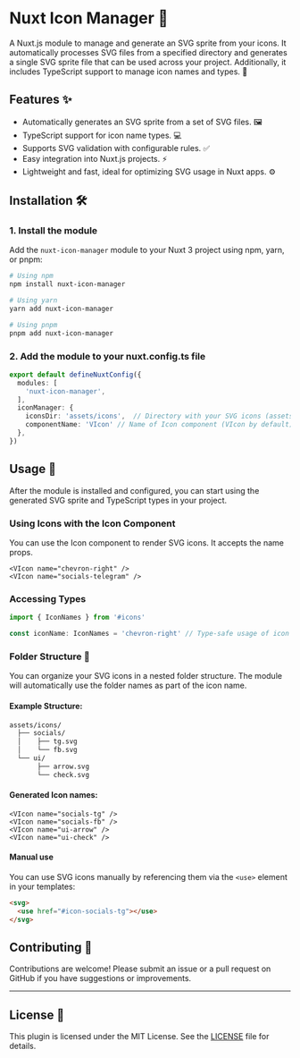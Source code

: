 # Nuxt Icon Manager 🎨

A Nuxt.js module to manage and generate an SVG sprite from your icons. It automatically processes SVG files from a
specified directory and generates a single SVG sprite file that can be used across your project. Additionally, it
includes TypeScript support to manage icon names and types. 🚀

## Features ✨

- Automatically generates an SVG sprite from a set of SVG files. 🖼️
- TypeScript support for icon name types. 💻
- Supports SVG validation with configurable rules. ✅
- Easy integration into Nuxt.js projects. ⚡
- Lightweight and fast, ideal for optimizing SVG usage in Nuxt apps. ⚙️

## Installation 🛠️

### 1. Install the module

Add the `nuxt-icon-manager` module to your Nuxt 3 project using npm, yarn, or pnpm:

```bash
# Using npm
npm install nuxt-icon-manager

# Using yarn
yarn add nuxt-icon-manager

# Using pnpm
pnpm add nuxt-icon-manager
```

### 2. Add the module to your nuxt.config.ts file

```typescript
export default defineNuxtConfig({
  modules: [
    'nuxt-icon-manager',
  ],
  iconManager: {
    iconsDir: 'assets/icons',  // Directory with your SVG icons (assets/icons by default)
    componentName: 'VIcon' // Name of Icon component (VIcon by default)
  },
})
```

## Usage 🎨

After the module is installed and configured, you can start using the generated SVG sprite and TypeScript types in your
project.

### Using Icons with the Icon Component

You can use the Icon component to render SVG icons. It accepts the name props. 

```vue
<VIcon name="chevron-right" />
<VIcon name="socials-telegram" />
```
### Accessing Types

```typescript
import { IconNames } from '#icons'

const iconName: IconNames = 'chevron-right' // Type-safe usage of icon names

```

### Folder Structure 📁

You can organize your SVG icons in a nested folder structure. The module will automatically use the folder names as part of the icon name.

#### Example Structure:

```markdown
assets/icons/
  ├── socials/
  │    ├── tg.svg
  │    └── fb.svg
  └── ui/
       ├── arrow.svg
       └── check.svg
```
#### Generated Icon names:
```vue
<VIcon name="socials-tg" />
<VIcon name="socials-fb" />
<VIcon name="ui-arrow" />
<VIcon name="ui-check" />
```

#### Manual use

You can use SVG icons manually by referencing them via the `<use>` element in your templates:

```html
<svg>
  <use href="#icon-socials-tg"></use>
</svg>
```


## Contributing 🤝
Contributions are welcome! Please submit an issue or a pull request on GitHub if you have suggestions or improvements.

---

## License 📜
This plugin is licensed under the MIT License. See the [LICENSE](./LICENSE) file for details.
